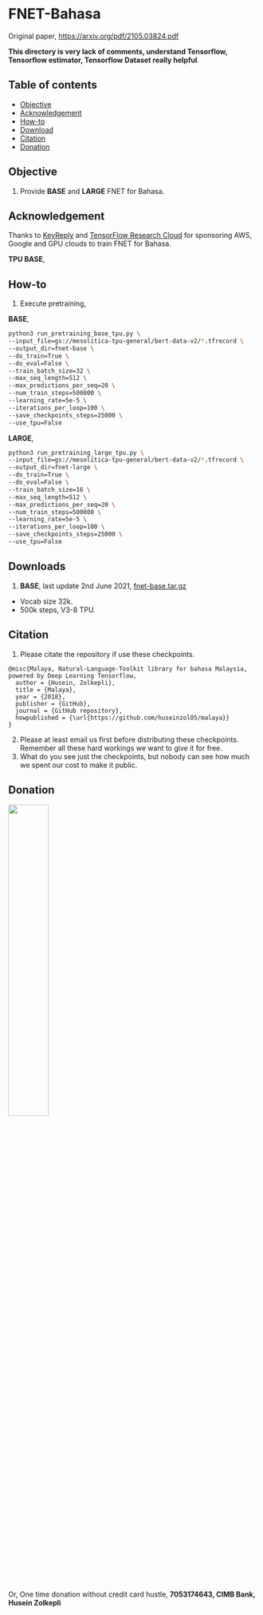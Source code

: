 # FNET-Bahasa

Original paper, https://arxiv.org/pdf/2105.03824.pdf

**This directory is very lack of comments, understand Tensorflow, Tensorflow estimator, Tensorflow Dataset really helpful**.

## Table of contents
  * [Objective](#objective)
  * [Acknowledgement](#acknowledgement)
  * [How-to](#how-to)
  * [Download](#download)
  * [Citation](#citation)
  * [Donation](#donation)

## Objective

1. Provide **BASE** and **LARGE** FNET for Bahasa.

## Acknowledgement

Thanks to [KeyReply](https://www.keyreply.com/) and [TensorFlow Research Cloud](https://www.tensorflow.org/tfrc) for sponsoring AWS, Google and GPU clouds to train FNET for Bahasa.

**TPU BASE**,

## How-to

1. Execute pretraining,

**BASE**,

```bash
python3 run_pretraining_base_tpu.py \
--input_file=gs://mesolitica-tpu-general/bert-data-v2/*.tfrecord \
--output_dir=fnet-base \
--do_train=True \
--do_eval=False \
--train_batch_size=32 \
--max_seq_length=512 \
--max_predictions_per_seq=20 \
--num_train_steps=500000 \
--learning_rate=5e-5 \
--iterations_per_loop=100 \
--save_checkpoints_steps=25000 \
--use_tpu=False
```

**LARGE**,

```bash
python3 run_pretraining_large_tpu.py \
--input_file=gs://mesolitica-tpu-general/bert-data-v2/*.tfrecord \
--output_dir=fnet-large \
--do_train=True \
--do_eval=False \
--train_batch_size=16 \
--max_seq_length=512 \
--max_predictions_per_seq=20 \
--num_train_steps=500000 \
--learning_rate=5e-5 \
--iterations_per_loop=100 \
--save_checkpoints_steps=25000 \
--use_tpu=False
```

## Downloads

1. **BASE**, last update 2nd June 2021, [fnet-base.tar.gz](https://f000.backblazeb2.com/file/malaya-model/pretrained/fnet-base.tar.gz)

  - Vocab size 32k.
  - 500k steps, V3-8 TPU.

## Citation

1. Please citate the repository if use these checkpoints.

```
@misc{Malaya, Natural-Language-Toolkit library for bahasa Malaysia, powered by Deep Learning Tensorflow,
  author = {Husein, Zolkepli},
  title = {Malaya},
  year = {2018},
  publisher = {GitHub},
  journal = {GitHub repository},
  howpublished = {\url{https://github.com/huseinzol05/malaya}}
}
```

2. Please at least email us first before distributing these checkpoints. Remember all these hard workings we want to give it for free.
3. What do you see just the checkpoints, but nobody can see how much we spent our cost to make it public.

## Donation

<a href="https://www.patreon.com/bePatron?u=7291337"><img src="https://static1.squarespace.com/static/54a1b506e4b097c5f153486a/t/58a722ec893fc0a0b7745b45/1487348853811/patreon+art.jpeg" width="40%"></a>

Or, One time donation without credit card hustle, **7053174643, CIMB Bank, Husein Zolkepli**
